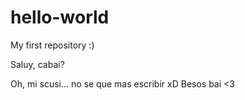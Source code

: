 # hello-world
My first repository :)

Saluy, cabai?

Oh, mi scusi... no se que mas escribir xD
Besos bai <3
